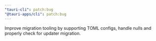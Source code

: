 ```yaml
---
"tauri-cli": patch:bug
"@tauri-apps/cli": patch:bug
---
```


Improve migration tooling by supporting TOML configs, handle nulls and properly check for updater migration.
